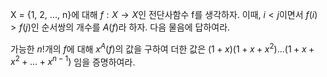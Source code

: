 X = {1, 2, ..., n}에 대해 $f: X \to X$인 전단사함수 f를 생각하자. 이때, $i<j$이면서 $f(i)>f(j)$인 순서쌍의 개수를 $A(f)$라 하자. 다음 물음에 답하여라.

가능한 $n!$개의 $f$에 대해 $x^A(f)$의 값을 구하여 더한 값은
$(1+x)(1+x+x^2)...(1+x+x^2+...+x^{n-1})$
임을 증명하여라.

